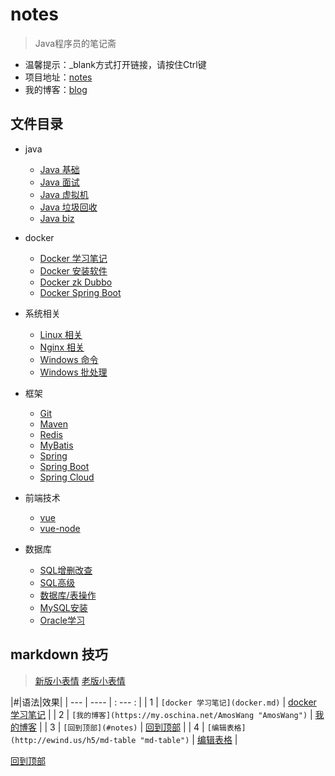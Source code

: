 # notes
> Java程序员的笔记斋
- 温馨提示：_blank方式打开链接，请按住Ctrl键
- 项目地址：[notes](https://amoswang0626.github.io/notes/)
- 我的博客：[blog](https://my.oschina.net/AmosWang)

## 文件目录

- java
  - [Java 基础](java/java.md)
  - [Java 面试](java/java-interview.md)
  - [Java 虚拟机](java/java-jvm.md)
  - [Java 垃圾回收](java/java-gc.md)
  - [Java biz](java/java-biz.md)

- docker
  - [Docker 学习笔记](docker/docker.md)
  - [Docker 安装软件](docker/docker-soft.md)
  - [Docker zk Dubbo](docker/docker-zk-dubbo.md)
  - [Docker Spring Boot](docker/docker-spring-boot.md)

- 系统相关
  - [Linux 相关](system/linux.md)
  - [Nginx 相关](system/nginx.md)
  - [Windows 命令](system/windows-cmd.md)
  - [Windows 批处理](system/windows-bat.md)

- 框架
  - [Git](/frame/git.md)
  - [Maven](/frame/maven.md)
  - [Redis](/frame/redis.md)
  - [MyBatis](/frame/mybatis.md)
  - [Spring](/frame/spring.md)
  - [Spring Boot](/frame/spring-boot.md)
  - [Spring Cloud](/frame/spring-cloud.md)

- 前端技术
  - [vue](/front/vue.md)
  - [vue-node](/front/vue-node.md)

- 数据库
  - [SQL增删改查](/db/sql-crud.md)
  - [SQL高级](/db/sql-advanced.md)
  - [数据库/表操作](/db/db-operate.md)
  - [MySQL安装](/db/mysql-install.md)
  - [Oracle学习](/db/oracle.md)

## markdown 技巧
> [新版小表情](https://github.com/caiyongji/emoji-list) [老版小表情](https://www.webpagefx.com/tools/emoji-cheat-sheet/)

|#|语法|效果|
| --- | ---- | : --- : |
| 1 | `[docker 学习笔记](docker.md)` | [docker 学习笔记](docker/docker.md) |
| 2 | `[我的博客](https://my.oschina.net/AmosWang "AmosWang")` | [我的博客](https://my.oschina.net/AmosWang "AmosWang") |
| 3 | `[回到顶部](#notes)` | [回到顶部](#notes) |
| 4 | `[编辑表格](http://ewind.us/h5/md-table "md-table")` | [编辑表格](http://ewind.us/h5/md-table "md-table") |


[回到顶部](#notes)
